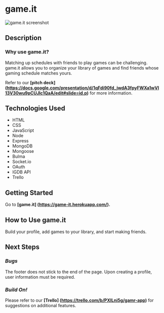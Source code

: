 # game.it

![game.it screenshot](https://i.imgur.com/0QPgqk5.png)

## Description
### Why use game.it?

Matching up schedules with friends to play games can be challenging. game.it allows you to organize your library of games and find friends whose gaming schedule matches yours.

Refer to our **[pitch deck] (https://docs.google.com/presentation/d/1qFdi90fd_jwdA3fpyFWXa1wVl13V30wu9pCUJlc1QaA/edit#slide=id.p)** for more information.

## Technologies Used

- HTML
- CSS
- JavaScript
- Node
- Express
- MongoDB
- Mongoose
- Bulma
- Socket.io
- OAuth
- IGDB API
- Trello

## Getting Started

Go to **[game.it] (https://game-it.herokuapp.com/).**

## How to Use game.it

Build your profile, add games to your library, and start making friends.

## Next Steps
### *Bugs*

The footer does not stick to the end of the page.
Upon creating a profile, user information must be required.

### *Build On!*

Please refer to our **[Trello] (https://trello.com/b/PXILni5g/gamr-app)** for suggestions on additional features.